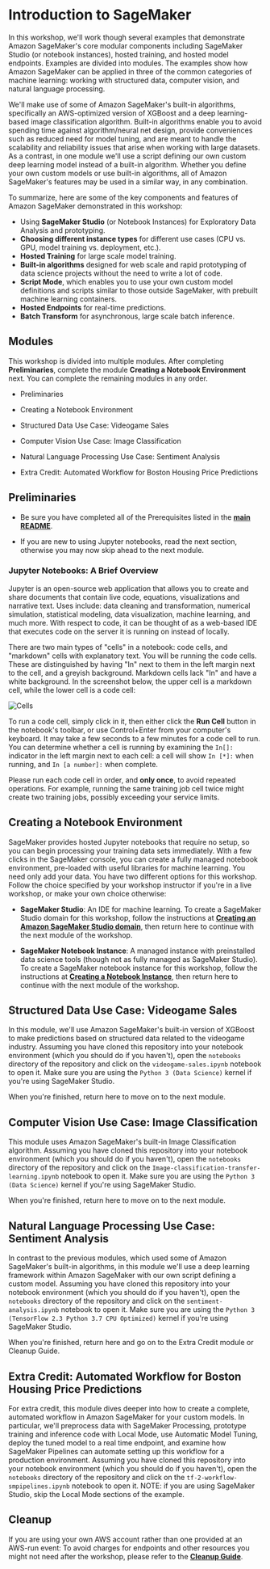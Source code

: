# Introduction to SageMaker

In this workshop, we'll work though several examples that demonstrate Amazon SageMaker's core modular components including SageMaker Studio (or notebook instances), hosted training, and hosted model endpoints.  Examples are divided into modules.  The examples show how Amazon SageMaker can be applied in three of the common categories of machine learning:  working with structured data, computer vision, and natural language processing.  

We'll make use of some of Amazon SageMaker's built-in algorithms, specifically an AWS-optimized version of XGBoost and a deep learning-based image classification algorithm.  Built-in algorithms enable you to avoid spending time against algorithm/neural net design, provide conveniences such as reduced need for model tuning, and are meant to handle the scalability and reliability issues that arise when working with large datasets.  As a contrast, in one module we'll use a script defining our own custom deep learning model instead of a built-in algorithm.  Whether you define your own custom models or use built-in algorithms, all of Amazon SageMaker's features may be used in a similar way, in any combination.  

To summarize, here are some of the key components and features of Amazon SageMaker demonstrated in this workshop:

- Using **SageMaker Studio** (or Notebook Instances) for Exploratory Data Analysis and prototyping.
- **Choosing different instance types** for different use cases (CPU vs. GPU, model training vs. deployment, etc.).
- **Hosted Training** for large scale model training.
- **Built-in algorithms** designed for web scale and rapid prototyping of data science projects without the need to write a lot of code.
- **Script Mode**, which enables you to use your own custom model definitions and scripts similar to those outside SageMaker, with prebuilt machine learning containers.
- **Hosted Endpoints** for real-time predictions.
- **Batch Transform** for asynchronous, large scale batch inference.



## Modules

This workshop is divided into multiple modules. After completing **Preliminaries**, complete the module **Creating a Notebook Environment** next.  You can complete the remaining modules in any order. 

- Preliminaries

- Creating a Notebook Environment

- Structured Data Use Case:  Videogame Sales 

- Computer Vision Use Case:  Image Classification  

- Natural Language Processing Use Case:  Sentiment Analysis 

- Extra Credit:  Automated Workflow for Boston Housing Price Predictions


## Preliminaries

- Be sure you have completed all of the Prerequisites listed in the [**main README**](../README.md). 

- If you are new to using Jupyter notebooks, read the next section, otherwise you may now skip ahead to the next module.

### Jupyter Notebooks:  A Brief Overview

Jupyter is an open-source web application that allows you to create and share documents that contain live code, equations, visualizations and narrative text. Uses include: data cleaning and transformation, numerical simulation, statistical modeling, data visualization, machine learning, and much more. With respect to code, it can be thought of as a web-based IDE that executes code on the server it is running on instead of locally. 

There are two main types of "cells" in a notebook:  code cells, and "markdown" cells with explanatory text. You will be running the code cells.  These are distinguished by having "In" next to them in the left margin next to the cell, and a greyish background.  Markdown cells lack "In" and have a white background. In the screenshot below, the upper cell is a markdown cell, while the lower cell is a code cell:

![Cells](../images/cells.png)

To run a code cell, simply click in it, then either click the **Run Cell** button in the notebook's toolbar, or use Control+Enter from your computer's keyboard. It may take a few seconds to a few minutes for a code cell to run. You can determine whether a cell is running by examining the `In[]:` indicator in the left margin next to each cell:  a cell will show `In [*]:` when running, and `In [a number]:` when complete.

Please run each code cell in order, and **only once**, to avoid repeated operations.  For example, running the same training job cell twice might create two training jobs, possibly exceeding your service limits.


## Creating a Notebook Environment

SageMaker provides hosted Jupyter notebooks that require no setup, so you can begin processing your training data sets immediately. With a few clicks in the SageMaker console, you can create a fully managed notebook environment, pre-loaded with useful libraries for machine learning. You need only add your data.  You have two different options for this workshop.  Follow the choice specified by your workshop instructor if you're in a live workshop, or make your own choice otherwise:

- **SageMaker Studio**:  An IDE for machine learning. To create a SageMaker Studio domain for this workshop, follow the instructions at [**Creating an Amazon SageMaker Studio domain**](../StudioCreation), then return here to continue with the next module of the workshop.

- **SageMaker Notebook Instance**:  A managed instance with preinstalled data science tools (though not as fully managed as SageMaker Studio).  To create a SageMaker notebook instance for this workshop, follow the instructions at [**Creating a Notebook Instance**](../NotebookCreation), then return here to continue with the next module of the workshop.


## Structured Data Use Case:  Videogame Sales

In this module, we'll use Amazon SageMaker's built-in version of XGBoost to make predictions based on structured data related to the videogame industry.  Assuming you have cloned this repository into your notebook environment (which you should do if you haven't), open the `notebooks` directory of the repository and click on the `videogame-sales.ipynb` notebook to open it.   Make sure you are using the `Python 3 (Data Science)` kernel if you're using SageMaker Studio.  

When you're finished, return here to move on to the next module.  


## Computer Vision Use Case:  Image Classification

This module uses Amazon SageMaker's built-in Image Classification algorithm.  Assuming you have cloned this repository into your notebook environment (which you should do if you haven't), open the `notebooks` directory of the repository and click on the `Image-classification-transfer-learning.ipynb` notebook to open it.   Make sure you are using the `Python 3 (Data Science)` kernel if you're using SageMaker Studio.  

When you're finished, return here to move on to the next module.  


## Natural Language Processing Use Case:  Sentiment Analysis  

In contrast to the previous modules, which used some of Amazon SageMaker's built-in algorithms, in this module we'll use a deep learning framework within Amazon SageMaker with our own script defining a custom model.  Assuming you have cloned this repository into your notebook environment (which you should do if you haven't), open the `notebooks` directory of the repository and click on the `sentiment-analysis.ipynb` notebook to open it.  Make sure you are using the `Python 3 (TensorFlow 2.3 Python 3.7 CPU Optimized)` kernel if you're using SageMaker Studio.

When you're finished, return here and go on to the Extra Credit module or Cleanup Guide.  


## Extra Credit:  Automated Workflow for Boston Housing Price Predictions 

For extra credit, this module dives deeper into how to create a complete, automated workflow in Amazon SageMaker for your custom models.  In particular, we'll preprocess data with SageMaker Processing, prototype training and inference code with Local Mode, use Automatic Model Tuning, deploy the tuned model to a real time endpoint, and examine how SageMaker Pipelines can automate setting up this workflow for a production environment.  Assuming you have cloned this repository into your notebook environment (which you should do if you haven't), open the `notebooks` directory of the repository and click on the `tf-2-workflow-smpipelines.ipynb` notebook to open it.  NOTE:  if you are using SageMaker Studio, skip the Local Mode sections of the example.  


## Cleanup

If you are using your own AWS account rather than one provided at an AWS-run event:  To avoid charges for endpoints and other resources you might not need after the workshop, please refer to the [**Cleanup Guide**](../CleanupGuide).


